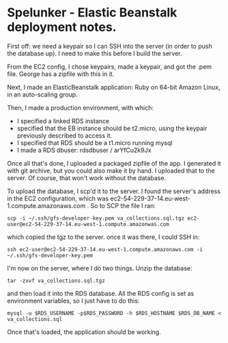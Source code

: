 # Spelunker - Elastic Beanstalk deployment notes.

First off: we need a keypair so I can SSH into the server (in order to push the database up). I need to make this before I build the server.

From the EC2 config, I chose keypairs, made a keypair, and got the .pem file. George has a zipfile with this in it.

Next, I made an ElasticBeanstalk application: Ruby on 64-bit Amazon Linux, in an auto-scaling group.

Then, I made a production environment, with which:

* I specified a linked RDS instance
* specified that the EB instance should be t2.micro, using the keypair previously described to access it.
* I specified that RDS should be a t1.micro running mysql
* I made a RDS dbuser: rdsdbuser / arYfCu2k9Jx

Once all that's done, I uploaded a packaged zipfile of the app. I generated it with git archive, but you could also make it by hand. I uploaded that to the server. Of course, that won't work without the database.

To upload the database, I scp'd it to the server. I found the server's address in the EC2 configuration, which was ec2-54-229-37-14.eu-west-1.compute.amazonaws.com . So to SCP the file I ran:

	scp -i ~/.ssh/gfs-developer-key.pem va_collections.sql.tgz ec2-user@ec2-54-229-37-14.eu-west-1.compute.amazonwas.com

which copied the tgz to the server. once it was there, I could SSH in:

	ssh ec2-user@ec2-54-229-37-14.eu-west-1.compute.amazonaws.com -i ~/.ssh/gfs-developer-key.pem

I'm now on the server, where I do two things. Unzip the database:

	tar -zxvf va_collections.sql.tgz

and then load it into the RDS database. All the RDS config is set as environment variables, so I just have to do this:

	mysql -u $RDS_USERNAME -p$RDS_PASSWORD -h $RDS_HOSTNAME $RDS_DB_NAME < va_collections.sql

Once that's loaded, the application should be working.

